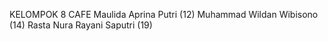 KELOMPOK 8 CAFE
Maulida Aprina Putri 	    	(12)
Muhammad Wildan Wibisono   	(14)
Rasta Nura Rayani Saputri		(19)
